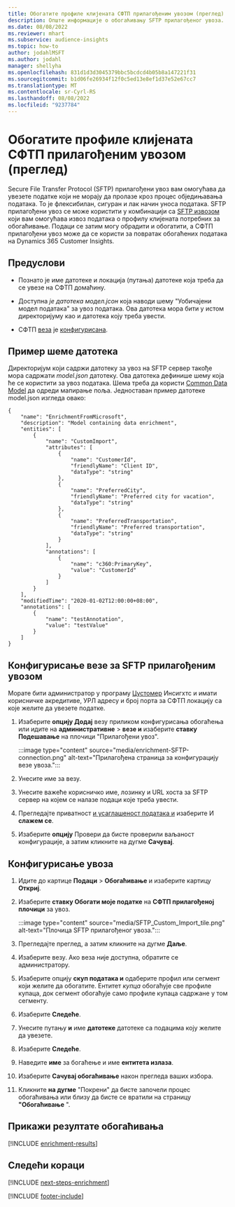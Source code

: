 ```yaml
---
title: Обогатите профиле клијената СФТП прилагођеним увозом (преглед)
description: Опште информације о обогаћивању SFTP прилагођеног увоза.
ms.date: 08/08/2022
ms.reviewer: mhart
ms.subservice: audience-insights
ms.topic: how-to
author: jodahlMSFT
ms.author: jodahl
manager: shellyha
ms.openlocfilehash: 831d1d3d3045379bbc5bcdcd4b05b8a147221f31
ms.sourcegitcommit: b1d06fe26934f12f0c5ed13e8ef1d37e52e67cc7
ms.translationtype: MT
ms.contentlocale: sr-Cyrl-RS
ms.lasthandoff: 08/08/2022
ms.locfileid: "9237784"
---
```

# <a name="enrich-customer-profiles-with-sftp-custom-import-preview"></a>Обогатите профиле клијената СФТП прилагођеним увозом (преглед)

Secure File Transfer Protocol (SFTP) прилагођени увоз вам омогућава да увезете податке који не морају да пролазе кроз процес обједињавања података. То је флексибилан, сигуран и лак начин уноса података. SFTP прилагођени увоз се може користити у комбинацији са [SFTP извозом](export-sftp.md) који вам омогућава извоз података о профилу клијената потребних за обогаћивање. Подаци се затим могу обрадити и обогатити, а СФТП прилагођени увоз може да се користи за повратак обогаћених података на Dynamics 365 Customer Insights.

## <a name="prerequisites"></a>Предуслови

- Познато је име датотеке и локација (путања) датотеке која треба да се увезе на СФТП домаћину.

- Доступна *је датотека модел.јсон* која наводи шему "Уобичајени модел података" за увоз података. Ова датотека мора бити у истом директоријуму као и датотека коју треба увести.

- СФТП [веза](connections.md) је [конфигурисана](#configure-the-connection-for-sftp-custom-import).

## <a name="file-schema-example"></a>Пример шеме датотека

Директоријум који садржи датотеку за увоз на SFTP сервер такође мора садржати *model.json* датотеку. Ова датотека дефинише шему која ће се користити за увоз података. Шема треба да користи [Common Data Model](/common-data-model/) да одреди мапирање поља. Једноставан пример датотеке model.json изгледа овако:

```
{
    "name": "EnrichmentFromMicrosoft",
    "description": "Model containing data enrichment",
    "entities": [
        {
            "name": "CustomImport",
            "attributes": [
                {
                    "name": "CustomerId",
                    "friendlyName": "Client ID",
                    "dataType": "string"
                },
                {
                    "name": "PreferredCity",
                    "friendlyName": "Preferred city for vacation",
                    "dataType": "string"
                },
                {
                    "name": "PreferredTransportation",
                    "friendlyName": "Preferred transportation",
                    "dataType": "string"
                }
            ],
            "annotations": [
                {
                    "name": "c360:PrimaryKey",
                    "value": "CustomerId"
                }
            ]
        }
    ],
    "modifiedTime": "2020-01-02T12:00:00+08:00",
    "annotations": [
        {
            "name": "testAnnotation",
            "value": "testValue"
        }
    ]
}
```

## <a name="configure-the-connection-for-sftp-custom-import"></a>Конфигурисање везе за SFTP прилагођеним увозом

Морате бити администратор у програму [Цустомер](permissions.md#admin) Инсигхтс и имати корисничке акредитиве, УРЛ адресу и број порта за СФТП локацију са које желите да увезете податке.

1. Изаберите **опцију Додај** везу приликом конфигурисања обогаћења или идите на **административне** > **везе и** изаберите **ставку Подешавање** на плочици "Прилагођени увоз".

   :::image type="content" source="media/enrichment-SFTP-connection.png" alt-text="Прилагођена страница за конфигурацију везе увоза.":::

1. Унесите име за везу.

1. Унесите важеће корисничко име, лозинку и URL хоста за SFTP сервер на којем се налазе подаци које треба увести.

1. Прегледајте приватност [и усаглашеност података и](connections.md#data-privacy-and-compliance) изаберите И **слажем се**.

1. Изаберите **опцију** Провери да бисте проверили ваљаност конфигурације, а затим кликните на дугме **Сачувај**.

## <a name="configure-the-import"></a>Конфигурисање увоза

1. Идите до картице **Подаци** > **Обогаћивање** и изаберите картицу **Откриј**.

1. Изаберите **ставку Обогати моје податке** на **СФТП прилагођеној плочици** за увоз.

   :::image type="content" source="media/SFTP_Custom_Import_tile.png" alt-text="Плочица SFTP прилагођеног увоза.":::

1. Прегледајте преглед, а затим кликните на дугме **Даље**.

1. Изаберите везу. Ако веза није доступна, обратите се администратору.

1. Изаберите опцију **скуп података и** одаберите профил или сегмент који желите да обогатите. Ентитет *купца* обогаћује све профиле купаца, док сегмент обогаћује само профиле купаца садржане у том сегменту.

1. Изаберите **Следеће**.

1. Унесите путању **и** име **датотеке** датотеке са подацима коју желите да увезете.

1. Изаберите **Следеће**.

1. Наведите **име** за богаћење и име **ентитета излаза**.

1. Изаберите **Сачувај обогаћивање** након прегледа ваших избора.

1. Кликните **на дугме** "Покрени" да бисте започели процес обогаћивања или близу да бисте се вратили на страницу **"Обогаћивање** ".

## <a name="view-enrichment-results"></a>Прикажи резултате обогаћивања

[!INCLUDE [enrichment-results](includes/enrichment-results.md)]

## <a name="next-steps"></a>Следећи кораци

[!INCLUDE [next-steps-enrichment](includes/next-steps-enrichment.md)]

[!INCLUDE [footer-include](includes/footer-banner.md)]
